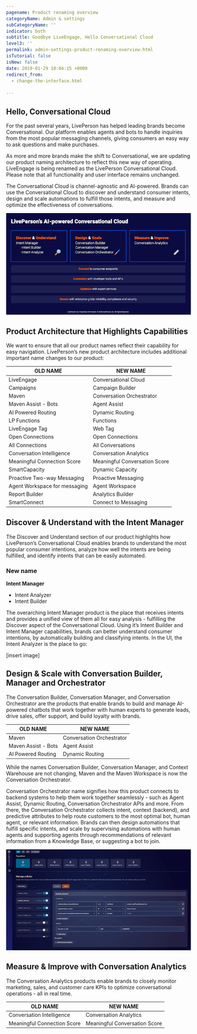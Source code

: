 ```yaml
---
pagename: Product renaming overview
categoryName: Admin & settings
subCategoryName: ''
indicator: both
subtitle: Goodbye LiveEngage, Hello Conversational Cloud
level3: ''
permalink: admin-settings-product-renaming-overview.html
isTutorial: false
isNew: false
date: 2019-01-29 10:04:15 +0000
redirect_from:
  - change-the-interface.html

---
```

## Hello, Conversational Cloud
For the past several years, LivePerson has helped leading brands become Conversational. Our platform enables agents and bots to handle inquiries from the most popular messaging channels, giving consumers an easy way to ask questions and make purchases.  

As more and more brands make the shift to Conversational, we are updating our product naming architecture to reflect this new way of operating.  LiveEngage is being renamed as the LivePerson Conversational Cloud. Please note that all functionality and user interface remains unchanged.

The Conversational Cloud is channel-agnostic and AI-powered. Brands can use the Conversational Cloud to discover and understand consumer intents, design and scale automations to fulfill those intents, and measure and optimize the effectiveness of conversations. 

![](img/product-renaming1.png)

## Product Architecture that Highlights Capabilities
We want to ensure that all our product names reflect their capability for easy navigation. LivePerson’s new product architecture includes additional important name changes to our product:

| OLD NAME | NEW NAME | 
| --- | --- | 
| LiveEngage | Conversational Cloud |
| Campaigns | Campaign Builder | 
| Maven | Conversation Orchestrator | 
| Maven Assist - Bots | Agent Assist |
| AI Powered Routing | Dynamic Routing | 
| LP Functions | Functions | 
| LiveEngage Tag | Web Tag |
| Open Connections | Open Connections | 
| All Connections | All Conversations | 
| Conversation Intelligence | Conversation Analytics |
| Meaningful Connection Score | Meaningful Conversation Score | 
| SmartCapacity | Dynamic Capacity | 
| Proactive Two-way Messaging | Proactive Messaging |
| Agent Workspace for messaging | Agent Workspace |
| Report Builder| Analytics Builder
| SmartConnect| Connect to Messaging|

## Discover & Understand with the Intent Manager
The Discover and Understand section of our product highlights how LivePerson’s Conversational Cloud enables brands to understand the most popular consumer intentions, analyze how well the intents are being fulfilled, and identify intents that can be easily automated.

### New name
**Intent Manager**
- Intent Analyzer
- Intent Builder

The overarching Intent Manager product is the place that receives intents and provides a unified view of them all for easy analysis - fulfilling the Discover aspect of the Conversational Cloud. Using it’s Intent Builder and Intent Manager capabilities, brands can better understand consumer intentions, by automatically building and classifying intents. In the UI, the Intent Analyzer is the place to go:

[insert image]

## Design & Scale with Conversation Builder, Manager and Orchestrator 
The Conversation Builder, Conversation Manager, and Conversation Orchestrator are the products that enable brands to build and manage AI-powered chatbots that work together with human experts to generate leads, drive sales, offer support, and build loyalty with brands.

| OLD NAME | NEW NAME | 
| --- | --- | 
| Maven | Conversation Orchestrator |
| Maven Assist - Bots| Agent Assist | 
| AI Powered Routing | Dynamic Routing | 

While the names Conversation Builder, Conversation Manager, and Context Warehouse are not changing, Maven and the Maven Workspace is now the Conversation Orchestrator. 

Conversation Orchestrator name signifies how this product connects to backend systems to help them work together seamlessly - such as Agent Assist, Dynamic Routing, Conversation Orchestrator APIs and more. From there, the Conversation Orchestrator collects intent, context (backend), and predictive attributes to help route customers to the most optimal bot, human agent, or relevant information. Brands can then design automations that fulfill specific intents, and scale by supervising automations with human agents and supporting agents through recommendations of  relevant information from a Knowledge Base, or suggesting a bot to join.

![](img/product-renaming3.png)

## Measure & Improve with Conversation Analytics
The Conversation Analytics products enable brands to closely monitor marketing, sales, and customer care KPIs to optimize conversational operations - all in real time. 

| OLD NAME | NEW NAME | 
| --- | --- | 
| Conversation Intelligence | Conversation Analytics |
| Meaningful Connection Score | Meaningful Conversation Score | 


